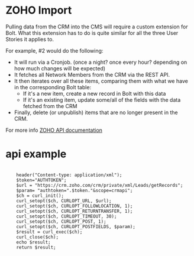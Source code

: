 ZOHO Import
===========

Pulling data from the CRM into the CMS will require a custom extension for Bolt.
What this extension has to do is quite similar for all the three User Stories it applies to.

For example, #2 would do the following:
- It will run via a Cronjob. (once a night? once every hour? depending on how much changes will be expected)
- It fetches all Network Members from the CRM via the REST API.
 - It then iterates over all these items, comparing them with what we have in the corresponding Bolt table:
   - If it's a new item, create a new record in Bolt with this data
   - If it's an existing item, update some/all of the fields with the data fetched from the CRM
- Finally, delete (or unpublish) items that are no longer present in the CRM.

For more info <a href="https://www.zoho.com/crm/help/api/api-methods.html">ZOHO API documentation</a>

# api example

<code php>
    header("Content-type: application/xml");
    $token="AUTHTOKEN";
    $url = "https://crm.zoho.com/crm/private/xml/Leads/getRecords";
    $param= "authtoken=".$token."&scope=crmapi";
    $ch = curl_init();
    curl_setopt($ch, CURLOPT_URL, $url);
    curl_setopt($ch, CURLOPT_FOLLOWLOCATION, 1);
    curl_setopt($ch, CURLOPT_RETURNTRANSFER, 1);
    curl_setopt($ch, CURLOPT_TIMEOUT, 30);
    curl_setopt($ch, CURLOPT_POST, 1);
    curl_setopt($ch, CURLOPT_POSTFIELDS, $param);
    $result = curl_exec($ch);
    curl_close($ch);
    echo $result;
    return $result;
</code>